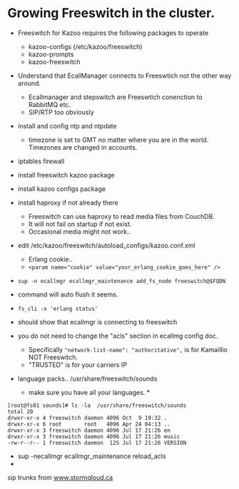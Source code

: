 # Growing Freeswitch in the cluster.

* Freeswitch for Kazoo requires the following packages to operate
  * kazoo-configs (/etc/kazoo/freeswitch)
  * kazoo-prompts
  * kazoo-freeswitch

* Understand that EcallManager connects to Freeswtich not the other way around.
  * Ecallmanager and stepswitch are Freeswtich conenction to RabbitMQ etc.
  * SIP/RTP too obviously

* install and config ntp and ntpdate
  * timezone is set to GMT no matter where you are in the world.  Timezones are changed in accounts.

* iptables firewall
* install freeswitch kazoo package
* install kazoo configs package

* install haproxy if not already there
  *  Freeswitch can use haproxy to read media files from CouchDB.
  *  It will not fail on startup if not exist.
  *  Occasional media might not work..

* edit /etc/kazoo/freeswitch/autoload_configs/kazoo.conf.xml
  * Erlang cookie..
  *  ```<param name="cookie" value="your_erlang_cookie_goes_here" />```
* ```sup -n ecallmgr ecallmgr_maintenance add_fs_node freeswitch@$FQDN ```
 * command will auto flush it seems.
*  ```fs_cli -x 'erlang status'```
  * should show that ecallmgr is connecting to freeswitch 
* you do not need to change the "acls" section in ecallmg config doc.
  * Specifically ```"network-list-name": "authoritative",``` is for Kamaillio NOT Freeswitch.
  * "TRUSTED" is for your carriers IP

* language packs.. /usr/share/freeswitch/sounds
  * make sure you have all your languages.
    * 
``` 
[root@fs01 sounds]# ls -la  /usr/share/freeswitch/sounds
total 20
drwxr-xr-x 4 freeswitch daemon 4096 Oct  9 19:32 .
drwxr-xr-x 6 root       root   4096 Apr 24 04:13 ..
drwxr-xr-x 3 freeswitch daemon 4096 Jul 17 21:26 en
drwxr-xr-x 3 freeswitch daemon 4096 Jul 17 21:26 music
-rw-r--r-- 1 freeswitch daemon  125 Jul 17 21:26 VERSION
```

* sup -necallmgr ecallmgr_maintenance reload_acls
* 

sip trunks from www.stormqloud.ca
